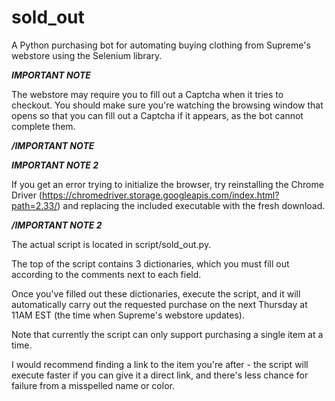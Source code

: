 # sold_out
A Python purchasing bot for automating buying clothing from Supreme's webstore using the Selenium library.

***IMPORTANT NOTE***

The webstore may require you to fill out a Captcha when it tries to checkout. You should make sure you're watching the browsing window that opens so that you can fill out a Captcha if it appears, as the bot cannot complete them.

***/IMPORTANT NOTE***

***IMPORTANT NOTE 2***

If you get an error trying to initialize the browser, try reinstalling the Chrome Driver (https://chromedriver.storage.googleapis.com/index.html?path=2.33/) and replacing the included executable with the fresh download.

***/IMPORTANT NOTE 2***

The actual script is located in script/sold_out.py. 

The top of the script contains 3 dictionaries, which you must fill out according to the comments next to each field. 

Once you've filled out these dictionaries, execute the script, and it will automatically carry out the requested purchase on the next Thursday at 11AM EST (the time when Supreme's webstore updates).

Note that currently the script can only support purchasing a single item at a time.

I would recommend finding a link to the item you're after - the script will execute faster if you can give it a direct link, and there's less chance for failure from a misspelled name or color.

